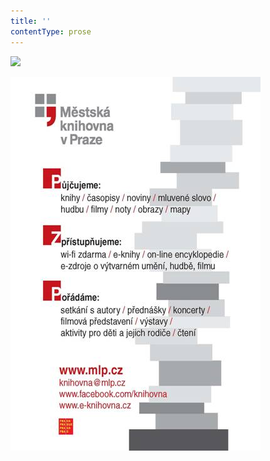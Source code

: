 ```yaml
---
title: ''
contentType: prose
---
```


<section>

![](../Images/image001.jpg)

![Upoutávka Městské knihovny v Praze](./resources/image002.jpg)

</section>
